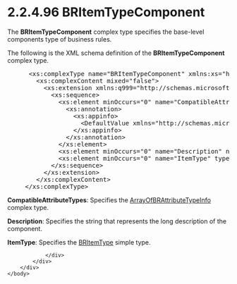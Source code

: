 <html dir="LTR" xmlns:mshelp="http://msdn.microsoft.com/mshelp" xmlns:ddue="http://ddue.schemas.microsoft.com/authoring/2003/5" xmlns:xlink="http://www.w3.org/1999/xlink" xmlns:tool="http://www.microsoft.com/tooltip">
    <head>
        <meta http-equiv="Content-Type" content="text/html; CHARSET=utf-8"></meta>
        <meta name="save" content="history"></meta>
        <title>2.2.4.96 BRItemTypeComponent</title>
        <xml>
            <mshelp:toctitle title="2.2.4.96 BRItemTypeComponent"></mshelp:toctitle>
            <mshelp:rltitle title="[MS-SSMDSWS-15]: BRItemTypeComponent"></mshelp:rltitle>
            <mshelp:keyword index="A" term="ad23ce6b-2d7f-4469-9ef8-d41c11706f83"></mshelp:keyword>
            <mshelp:attr name="DCSext.ContentType" value="open specification"></mshelp:attr>
            <mshelp:attr name="AssetID" value="ad23ce6b-2d7f-4469-9ef8-d41c11706f83"></mshelp:attr>
            <mshelp:attr name="TopicType" value="kbRef"></mshelp:attr>
            <mshelp:attr name="DCSext.Title" value="[MS-SSMDSWS-15]: BRItemTypeComponent" />
        </xml>
    </head>
    <body>
        <div id="header">
            <h1 class="heading">2.2.4.96 BRItemTypeComponent</h1>
        </div>
        <div id="mainSection">
            <div id="mainBody">
                <div id="allHistory" class="saveHistory"></div>
                <div id="sectionSection0" class="section" name="collapseableSection">
                    

<p>The <b>BRItemTypeComponent</b> complex type specifies the
base-level components type of business rules.</p>

<p>The following is the XML schema definition of the <b>BRItemTypeComponent</b>
complex type.</p>

<dl>
<dd>
<div><pre> &lt;xs:complexType name=&quot;BRItemTypeComponent&quot; xmlns:xs=&quot;http://www.w3.org/2001/XMLSchema&quot;&gt;
   &lt;xs:complexContent mixed=&quot;false&quot;&gt;
     &lt;xs:extension xmlns:q999=&quot;http://schemas.microsoft.com/sqlserver/masterdataservices/2009/09&quot; base=&quot;q999:DataContractBase&quot;&gt;
       &lt;xs:sequence&gt;
         &lt;xs:element minOccurs=&quot;0&quot; name=&quot;CompatibleAttributeTypes&quot; nillable=&quot;true&quot; type=&quot;q999:ArrayOfBRAttributeTypeInfo&quot;&gt;
           &lt;xs:annotation&gt;
             &lt;xs:appinfo&gt;
               &lt;DefaultValue xmlns=&quot;http://schemas.microsoft.com/2003/10/Serialization/&quot; EmitDefaultValue=&quot;false&quot; /&gt;
             &lt;/xs:appinfo&gt;
           &lt;/xs:annotation&gt;
         &lt;/xs:element&gt;
         &lt;xs:element minOccurs=&quot;0&quot; name=&quot;Description&quot; nillable=&quot;true&quot; type=&quot;xs:string&quot; /&gt;
         &lt;xs:element minOccurs=&quot;0&quot; name=&quot;ItemType&quot; type=&quot;q999:BRItemType&quot; /&gt;
       &lt;/xs:sequence&gt;
     &lt;/xs:extension&gt;
   &lt;/xs:complexContent&gt;
&lt;/xs:complexType&gt;
</pre></div>
</dd></dl>

<p><b>CompatibleAttributeTypes</b>: Specifies the <a href="bab752e8-12d1-45b1-a558-6ac46c12a40e.html">ArrayOfBRAttributeTypeInfo</a>
complex type.</p>

<p><b>Description</b>: Specifies the string that
represents the long description of the component.</p>

<p><b>ItemType</b>: Specifies the <a href="6566ce7f-44be-419f-8ffe-fada141f9ac7.html">BRItemType</a> simple type.</p>


                </div>
            </div>
        </div>
    </body>
</html>